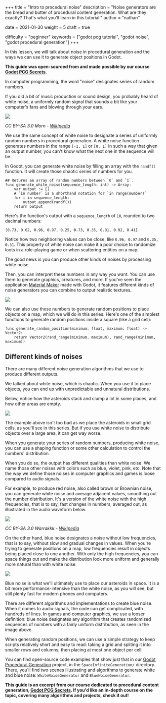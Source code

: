 +++
title = "Intro to procedural noise"
description = "Noise generators are the bread and butter of procedural content generation. What are they exactly? That's what you'll learn in this tutorial."
author = "nathan"

date = 2021-01-30
weight = 5
draft = true

difficulty = "beginner"
keywords = ["godot pcg tutorial", "godot noise", "godot procedural generation"]
+++

In this lesson, we will talk about noise in procedural generation and the ways we can use it to generate object positions in Godot.

**This guide was open-sourced from and made possible by our course [Godot PCG Secrets](https://gdquest.mavenseed.com/courses/godot-2d-secrets).**

In computer programming, the word "noise" designates series of random numbers.

If you did a bit of music production or sound design, you probably heard of white noise, a uniformly random signal that sounds a bit like your computer's fans and blowing through your ears.

![](white-noise-waveform.png)

_CC BY-SA 3.0 Morn - [Wikipedia](https://en.wikipedia.org/wiki/White_noise#/media/File:White_noise.svg)_

We use the same concept of white noise to designate a series of uniformly random numbers in procedural generation. A white noise function generates numbers in the range `[-1, 1]` or `[0, 1]` in such a way that given an output number, you can't know what the next one in the sequence will be.

In Godot, you can generate white noise by filling an array with the `randf()` function. It will create those chaotic series of numbers for you.

```gdscript
## Returns an array of random numbers between `0` and `1`.
func generate_white_noise(sequence_length: int) -> Array:
	var output := []
	# `in number` is a shorthand notation for `in range(number)`
	for i in sequence_length:
		output.append(randf())
	return output
```

Here's the function's output with a `sequence_length` of `10`, rounded to two decimal numbers:

```
[0.73, 0.62, 0.96, 0.97, 0.25, 0.73, 0.35, 0.31, 0.92, 0.41]
```

Notice how two neighboring values can be close, like `0.96, 0.97` and `0.35, 0.31`. This property of white noise can make it a poor choice to randomize loots in a role-playing game or when scattering entities on a map.

The good news is you can produce other kinds of noises by processing white noise.

Then, you can interpret these numbers in any way you want. You can use them to generate graphics, creatures, and more. If you've seen the application [Material Maker](https://github.com/RodZill4/material-maker) made with Godot, it features different kinds of noise generators you can combine to output realistic textures.

![](material-maker.png)

We can also use these numbers to generate random positions to place objects on a map, which we will do in this series. Here's one of the simplest functions to generate random positions inside a square (like a grid cell):

```gdscript
func generate_random_position(minimum: float, maximum: float) -> Vector2:
	return Vector2(rand_range(minimum, maximum), rand_range(minimum, maximum))
```

## Different kinds of noises

There are many different noise generation algorithms that we use to produce different outputs.

We talked about white noise, which is chaotic. When you use it to place objects, you can end up with unpredictable and unnatural distributions.

Below, notice how the asteroids stack and clump a lot in some places, and how other areas are empty.

![](white-noise-asteroids.png)

The example above isn't too bad as we place the asteroids in small grid cells, as you'll see in this series. But if you use white noise to distribute objects over a large area, it can get way worse.

When you generate your series of random numbers, producing white noise, you can use a shaping function or some other calculation to control the numbers' distribution.

When you do so, the output has different qualities than white noise. We name those other noises with colors such as blue, violet, pink, etc. Note that the way we define those noises in computer graphics and games is loose compared to audio signals.

For example, to produce red noise, also called brown or Brownian noise, you can generate white noise and average adjacent values, smoothing out the number distribution. It's a version of the white noise with the high frequencies, that is to say, fast changes in numbers, averaged out, as illustrated in the audio waveform below.

![](brown-noise.png)

_CC BY-SA 3.0 Warrakkk - [Wikipedia](https://en.wikipedia.org/wiki/Brownian_noise#/media/File:Brown_noise_spectrum.svg)_

On the other hand, blue noise designates a noise without low frequencies, that is to say, without slow and gradual changes in values. When you're trying to generate positions on a map, low frequencies result in objects being placed close to one another. With only the high frequencies, you can space things out and make the distribution look more uniform and generally more natural than with white noise. 

![](blue-noise-asteroids.png)

Blue noise is what we'll ultimately use to place our asteroids in space. It is a bit more performance-intensive than the white noise, as you will see, but still plenty fast for modern phones and computers.

There are different algorithms and implementations to create blue noise. When it comes to audio signals, the code can get complicated, with hundreds of lines. In games and computer graphics, we use a looser definition: blue noise designates any algorithm that creates randomized sequences of numbers with a fairly uniform distribution, as seen in the image above.

When generating random positions, we can use a simple strategy to keep scripts relatively short and easy to read: taking a grid and spliting it into smaller rows and columns, then placing at most one object per cell.

You can find open-source code examples that show just that in our [Godot Procedural Generation](https://github.com/GDQuest/godot-procedural-generation) project, in the `SpaceInfiniteGeneration/` directory. There, you'll find two scenes illustrating and algorithms to generate white and blue noise: `WhiteNoiseGenerator` and `BlueNoiseGenerator`.

**This guide is an excerpt from our course dedicated to procedural content generation, [Godot PCG Secrets](https://gdquest.mavenseed.com/courses/godot-pcg-secrets). If you'd like an in-depth course on the topic, covering many algorithms and projects, check it out!**
